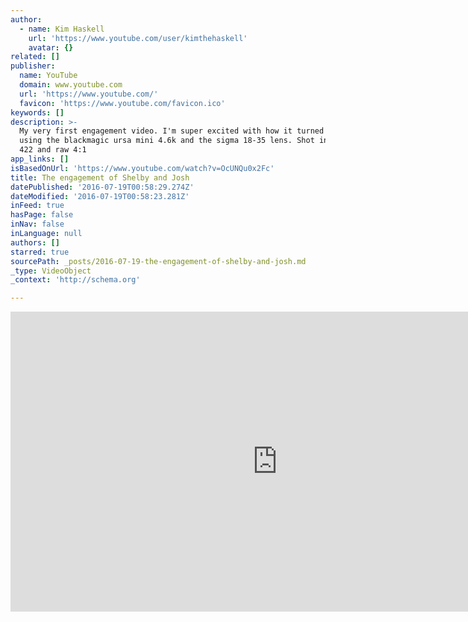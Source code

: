 ```yaml
---
author:
  - name: Kim Haskell
    url: 'https://www.youtube.com/user/kimthehaskell'
    avatar: {}
related: []
publisher:
  name: YouTube
  domain: www.youtube.com
  url: 'https://www.youtube.com/'
  favicon: 'https://www.youtube.com/favicon.ico'
keywords: []
description: >-
  My very first engagement video. I'm super excited with how it turned out. Shot
  using the blackmagic ursa mini 4.6k and the sigma 18-35 lens. Shot in prores
  422 and raw 4:1
app_links: []
isBasedOnUrl: 'https://www.youtube.com/watch?v=OcUNQu0x2Fc'
title: The engagement of Shelby and Josh
datePublished: '2016-07-19T00:58:29.274Z'
dateModified: '2016-07-19T00:58:23.281Z'
inFeed: true
hasPage: false
inNav: false
inLanguage: null
authors: []
starred: true
sourcePath: _posts/2016-07-19-the-engagement-of-shelby-and-josh.md
_type: VideoObject
_context: 'http://schema.org'

---
```

<iframe src="https://cdn.embedly.com/widgets/media.html?src=https%3A%2F%2Fwww.youtube.com%2Fembed%2FOcUNQu0x2Fc%3Ffeature%3Doembed&amp;url=http%3A%2F%2Fwww.youtube.com%2Fwatch%3Fv%3DOcUNQu0x2Fc&amp;image=https%3A%2F%2Fi.ytimg.com%2Fvi%2FOcUNQu0x2Fc%2Fhqdefault.jpg&amp;key=b7d04c9b404c499eba89ee7072e1c4f7&amp;type=text%2Fhtml&amp;schema=youtube" width="854" height="480" scrolling="no" frameborder="0" allowfullscreen="" style=""></iframe>